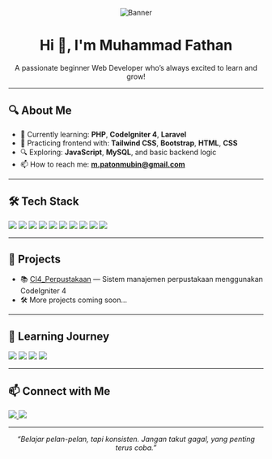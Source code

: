 <p align="center">
  <img src="https://raw.githubusercontent.com/fathxvn/fathxvn/main/assets/banner.png" alt="Banner" />
</p>

<h1 align="center">Hi 👋, I'm Muhammad Fathan</h1>
<p align="center">A passionate beginner Web Developer who’s always excited to learn and grow!</p>


---

## 🔍 About Me

- 🌱 Currently learning: **PHP**, **CodeIgniter 4**, **Laravel**
- 🎨 Practicing frontend with: **Tailwind CSS**, **Bootstrap**, **HTML**, **CSS**
- 🔍 Exploring: **JavaScript**, **MySQL**, and basic backend logic
- 📫 How to reach me: **m.patonmubin@gmail.com**

---

## 🛠 Tech Stack

<p>
  <img src="https://img.shields.io/badge/PHP-777BB4?style=for-the-badge&logo=php&logoColor=white"/>
  <img src="https://img.shields.io/badge/CodeIgniter-FC2803?style=for-the-badge&logo=codeigniter&logoColor=white"/>
  <img src="https://img.shields.io/badge/Laravel-FF2D20?style=for-the-badge&logo=laravel&logoColor=white"/>
  <img src="https://img.shields.io/badge/Tailwind_CSS-06B6D4?style=for-the-badge&logo=tailwind-css&logoColor=white"/>
  <img src="https://img.shields.io/badge/Bootstrap-7952B3?style=for-the-badge&logo=bootstrap&logoColor=white"/>
  <img src="https://img.shields.io/badge/MySQL-005C84?style=for-the-badge&logo=mysql&logoColor=white"/>
  <img src="https://img.shields.io/badge/JavaScript-F7DF1E?style=for-the-badge&logo=javascript&logoColor=black"/>
  <img src="https://img.shields.io/badge/HTML-E34F26?style=for-the-badge&logo=html5&logoColor=white"/>
  <img src="https://img.shields.io/badge/CSS-1572B6?style=for-the-badge&logo=css3&logoColor=white"/>
  <img src="https://img.shields.io/badge/Git-F05032?style=for-the-badge&logo=git&logoColor=white"/>
</p>

---

## 🚧 Projects

- 📚 [CI4_Perpustakaan](https://github.com/fathxvn/CI4_Perpustakaan) — Sistem manajemen perpustakaan menggunakan CodeIgniter 4
- 🛠️ More projects coming soon...

---

## 🧠 Learning Journey

<p>
  <img src="https://img.shields.io/badge/Learning-CodeIgniter4-FC2803?style=flat-square" />
  <img src="https://img.shields.io/badge/Exploring-Laravel-red?style=flat-square" />
  <img src="https://img.shields.io/badge/Practicing-TailwindCSS-06B6D4?style=flat-square" />
  <img src="https://img.shields.io/badge/Improving-JavaScript-yellow?style=flat-square" />
</p>

---

## 📫 Connect with Me

<p>
  <a href="mailto:m.patonmubin@gmail.com">
    <img src="https://img.shields.io/badge/Gmail-m.patonmubin@gmail.com-D14836?style=for-the-badge&logo=gmail&logoColor=white"/>
  </a>
  <a href="https://instagram.com/_fthan" target="_blank">
    <img src="https://img.shields.io/badge/Instagram-@_fthan-E4405F?style=for-the-badge&logo=instagram&logoColor=white"/>
  </a>
</p>

---

<p align="center"><i>“Belajar pelan-pelan, tapi konsisten. Jangan takut gagal, yang penting terus coba.”</i></p>

